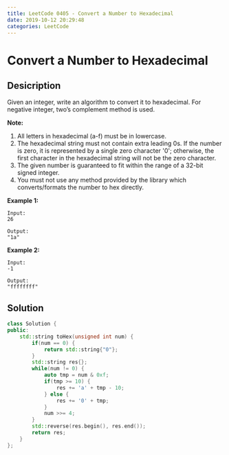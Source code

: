 ```yaml
---
title: LeetCode 0405 - Convert a Number to Hexadecimal
date: 2019-10-12 20:29:48
categories: LeetCode
---
```

# Convert a Number to Hexadecimal

<!--more-->

## Desicription

Given an integer, write an algorithm to convert it to hexadecimal. For negative integer, two’s complement method is used.

**Note:**

1. All letters in hexadecimal (a-f) must be in lowercase.
2. The hexadecimal string must not contain extra leading 0s. If the number is zero, it is represented by a single zero character '0'; otherwise, the first character in the hexadecimal string will not be the zero character.
3. The given number is guaranteed to fit within the range of a 32-bit signed integer.
4. You must not use any method provided by the library which converts/formats the number to hex directly.

**Example 1:**

```
Input:
26

Output:
"1a"
```

**Example 2:**

```
Input:
-1

Output:
"ffffffff"
```

## Solution

```cpp
class Solution {
public:
    std::string toHex(unsigned int num) {
        if(num == 0) {
            return std::string{"0"};
        }
        std::string res{};
        while(num != 0) {
            auto tmp = num & 0xf;
            if(tmp >= 10) {
                res += 'a' + tmp - 10;
            } else {
                res += '0' + tmp;
            }
            num >>= 4;
        }
        std::reverse(res.begin(), res.end());
        return res;
    }
};
```